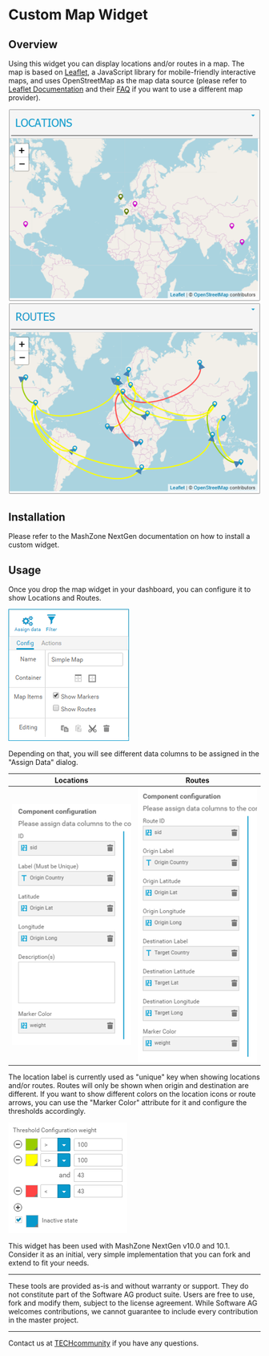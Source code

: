 Custom Map Widget
=============================

Overview
--------
Using this widget you can display locations and/or routes in a map. The map is based on [Leaflet](http://leafletjs.com/), a JavaScript library for mobile-friendly interactive maps, and uses OpenStreetMap as the map data source (please refer to [Leaflet Documentation](http://leafletjs.com/reference-1.2.0.html) and their [FAQ](https://github.com/Leaflet/Leaflet/blob/master/FAQ.md) if you want to use a different map provider).

![Image of Locations](./doc/locations.png) ![Image of Routes](./doc/routes.png)

Installation
------------
Please refer to the MashZone NextGen documentation on how to install a custom widget.

Usage
-----

Once you drop the map widget in your dashboard, you can configure it to show Locations and Routes.

![Simple Map Properties](./doc/properties.png)

Depending on that, you will see different data columns to be assigned in the "Assign Data" dialog.

Locations | Routes
--------- | ------
![Assign Data Locations](./doc/assign_data_locations.png) | ![Assign Data Routes](./doc/assign_data_routes.png)

The location label is currently used as "unique" key when showing locations and/or routes. Routes will only be shown when origin and destination are different.
If you want to show different colors on the location icons or route arrows, you can use the "Marker Color" attribute for it and configure the thresholds accordingly.

![Marker Color Thresholds](./doc/marker_color.png)

This widget has been used with MashZone NextGen v10.0 and 10.1. Consider it as an initial, very simple implementation that you can fork and extend to fit your needs.

------------------------------------------------------------------------

These tools are provided as-is and without warranty or support. They do not constitute part of the Software AG product suite. Users are free to use, fork and modify them, subject to the license agreement. While Software AG welcomes contributions, we cannot guarantee to include every contribution in the master project.

------------------------------------------------------------------------

Contact us at [TECHcommunity](mailto:technologycommunity@softwareag.com?subject=Github/SoftwareAG) if you have any questions.